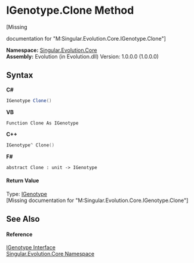 # IGenotype.Clone Method 
 

\[Missing <summary> documentation for "M:Singular.Evolution.Core.IGenotype.Clone"\]

**Namespace:**&nbsp;<a href="7a43d210-bf66-e44d-0f97-e9e0fe26b1b8">Singular.Evolution.Core</a><br />**Assembly:**&nbsp;Evolution (in Evolution.dll) Version: 1.0.0.0 (1.0.0.0)

## Syntax

**C#**<br />
``` C#
IGenotype Clone()
```

**VB**<br />
``` VB
Function Clone As IGenotype
```

**C++**<br />
``` C++
IGenotype^ Clone()
```

**F#**<br />
``` F#
abstract Clone : unit -> IGenotype 

```


#### Return Value
Type: <a href="13c3b50d-c9d9-6628-0a67-85353cdcfbb8">IGenotype</a><br />\[Missing <returns> documentation for "M:Singular.Evolution.Core.IGenotype.Clone"\]

## See Also


#### Reference
<a href="13c3b50d-c9d9-6628-0a67-85353cdcfbb8">IGenotype Interface</a><br /><a href="7a43d210-bf66-e44d-0f97-e9e0fe26b1b8">Singular.Evolution.Core Namespace</a><br />